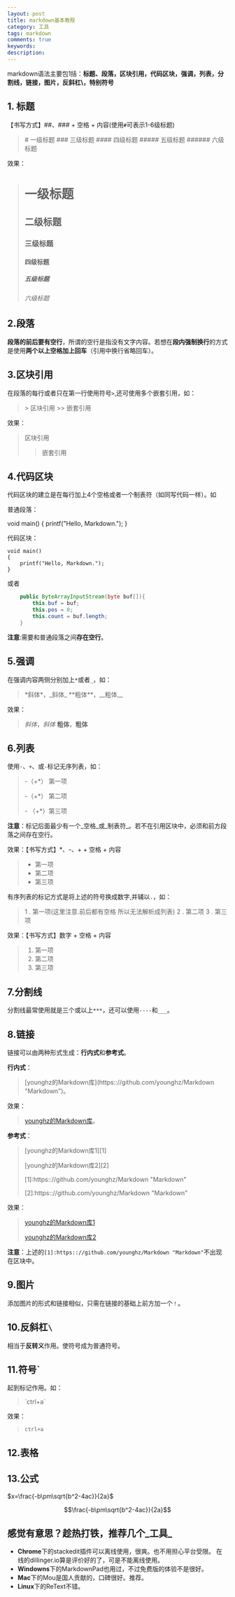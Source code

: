```yaml
---
layout: post
title: markdown基本教程
category: 工具
tags: markdown
comments: true
keywords:
description:
---
```

markdown语法主要包1括：**标题、段落，区块引用，代码区块，强调，列表，分割线，链接，图片，反斜杠\，特别符号**

## 1. 标题

【书写方式】##、### + 空格 + 内容(使用`#`可表示1-6级标题)  
> \# 一级标题
> \### 三级标题
> \#### 四级标题
> \##### 五级标题
> \###### 六级标题    

效果：  
> # 一级标题
> ## 二级标题
> ### 三级标题
> #### 四级标题
> ##### 五级标题
> ###### 六级标题

## 2.段落

**段落的前后要有空行**，所谓的空行是指没有文字内容。若想在**段内强制换行**的方式是使用**两个以上空格加上回车**（引用中换行省略回车）。

## 3.区块引用

在段落的每行或者只在第一行使用符号`>`,还可使用多个嵌套引用，如：

> \> 区块引用
> \>> 嵌套引用

效果：

> 区块引用
>
>> 嵌套引用

## 4.代码区块

代码区块的建立是在每行加上4个空格或者一个制表符（如同写代码一样）。如

普通段落：

void main()
{
    printf("Hello, Markdown.");
}

代码区块：

    void main()
    {
        printf("Hello, Markdown.");
    }

或者

```java
	public ByteArrayInputStream(byte buf[]){
		this.buf = buf;
		this.pos = 0;
		this.count = buf.length;
	}
```

**注意**:需要和普通段落之间**存在空行**。

## 5.强调

在强调内容两侧分别加上`*`或者`_`，如：

> \*斜体\*，\_斜体\_
> \*\*粗体\*\*，\_\_粗体\_\_

效果：

> *斜体*，_斜体_
> **粗体**，__粗体__

## 6.列表

使用`·`、`+`、或`-`标记无序列表，如：

> \-（+\*） 第一项
>
> \-（+\*） 第二项
>
> \- （+\*）第三项

**注意**：标记后面最少有一个_空格_或_制表符_。若不在引用区块中，必须和前方段落之间存在空行。

效果：【书写方式】*、-、+ + 空格 + 内容

> + 第一项
> + 第二项
> + 第三项

有序列表的标记方式是将上述的符号换成数字,并辅以`.`，如：

> 1 . 第一项(这里注意.前后都有空格 所以无法解析成列表)
> 2 . 第二项
> 3 . 第三项

效果：【书写方式】数字 + 空格 + 内容

> 1. 第一项
> 2. 第二项
> 3. 第三项

## 7.分割线

分割线最常使用就是三个或以上`***`，还可以使用`----`和`___`。

## 8.链接

链接可以由两种形式生成：**行内式**和**参考式**。

**行内式**：
> \[younghz的Markdown库\]\(https:://github.com/younghz/Markdown "Markdown"\)。

效果：

> [younghz的Markdown库](https:://github.com/younghz/Markdown "Markdown")。

**参考式**：

> \[younghz的Markdown库1\]\[1\]
>
> \[younghz的Markdown库2\]\[2\]
>
> \[1\]:https:://github.com/younghz/Markdown "Markdown"
>
> \[2\]:https:://github.com/younghz/Markdown "Markdown"

效果：

> [younghz的Markdown库1][1]
>
> [younghz的Markdown库2][2]
>
[1]: https:://github.com/younghz/Markdown "Markdown"

[2]: https:://github.com/younghz/Markdown "Markdown"

**注意**：上述的`[1]:https:://github.com/younghz/Markdown "Markdown"`不出现在区块中。

## 9.图片

添加图片的形式和链接相似，只需在链接的基础上前方加一个`！`。

## 10.反斜杠`\`

相当于**反转义**作用。使符号成为普通符号。

## 11.符号`

起到标记作用。如：

>\`ctrl+a\`

效果：

>`ctrl+a`

## 12.表格

## 13.公式

$x=\frac{-b\pm\sqrt{b^2-4ac}}{2a}$

$$\frac{-b\pm\sqrt{b^2-4ac}}{2a}$$


## 感觉有意思？趁热打铁，推荐几个_工具_
+ **Chrome**下的stackedit插件可以离线使用，很爽。也不用担心平台受限。
在线的dillinger.io算是评价好的了，可是不能离线使用。   
+ **Windowns**下的MarkdownPad也用过，不过免费版的体验不是很好。
+ **Mac**下的Mou是国人贡献的，口碑很好。推荐。
+ **Linux**下的ReText不错。
